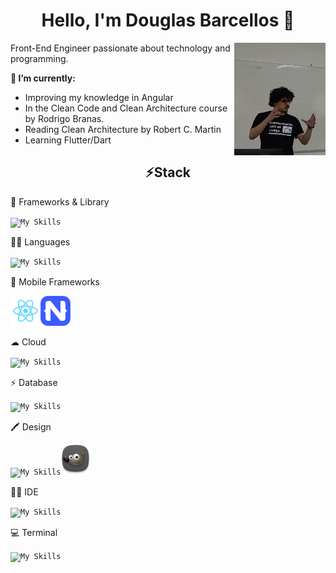 <h1 align="center">Hello, I'm Douglas Barcellos 👋</h1>

<img align="right" height="180" src="./me.png" alt="My Skills"/>

Front-End Engineer passionate about technology and programming.

**🌱 I’m currently:**

- Improving my knowledge in Angular
- In the Clean Code and Clean Architecture course by Rodrigo Branas.
- Reading Clean Architecture by Robert C. Martin
- Learning Flutter/Dart

<h2 align="center">⚡️Stack</h2>
  
🚀 Frameworks & Library

<code>![My Skills](https://skillicons.dev/icons?i=angular,bootstrap,electron,express,jest,nodejs,react,vue&theme=dark)</code>

👩‍💻 Languages

<code>![My Skills](https://skillicons.dev/icons?i=js,ts,css,html,java&theme=dark)</code>
  
📱 Mobile Frameworks

<code><img height="48" src="https://raw.githubusercontent.com/github/explore/80688e429a7d4ef2fca1e82350fe8e3517d3494d/topics/react-native/react-native.png" alt="My Skills"/><img height="48" src="https://raw.githubusercontent.com/github/explore/80688e429a7d4ef2fca1e82350fe8e3517d3494d/topics/nativescript/nativescript.png" alt="My Skills"/></code>
  
☁ Cloud

<code>![My Skills](https://skillicons.dev/icons?i=heroku,gcp,firebase&theme=dark)</code>

⚡ Database

<code>![My Skills](https://skillicons.dev/icons?i=mongodb,mysql,firebase&theme=dark)</code>

🖍 Design

<code>![My Skills](https://skillicons.dev/icons?i=figma&theme=dark)![My Skills](./gimp-dark.png)</code>

👩‍💻 IDE

<code>![My Skills](https://skillicons.dev/icons?i=vscode,vim&theme=dark)</code>

💻 Terminal

<code>![My Skills](https://skillicons.dev/icons?i=bash,powershell&theme=dark)</code>
